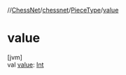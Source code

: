 //[ChessNet](../../../index.md)/[chessnet](../index.md)/[PieceType](index.md)/[value](value.md)

# value

[jvm]\
val [value](value.md): [Int](https://kotlinlang.org/api/latest/jvm/stdlib/kotlin/-int/index.html)
